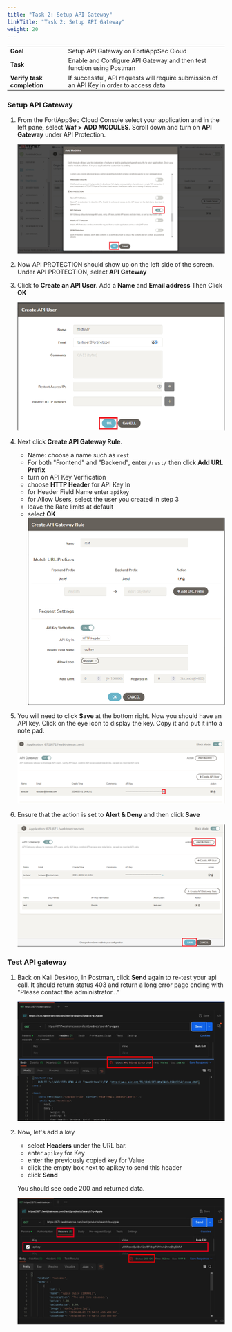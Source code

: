 ```yaml
---
title: "Task 2: Setup API Gateway"
linkTitle: "Task 2: Setup API Gateway"
weight: 20
---
```


|                            |    |  
|----------------------------| ----
| **Goal**                   | Setup API Gateway on FortiAppSec Cloud
| **Task**                   | Enable and Configure API Gateway and then test function using Postman
| **Verify task completion** | If successful, API requests will require submission of an API Key in order to access data

### Setup API Gateway

1.  From the FortiAppSec Cloud Console select your application and in the left pane, select **Waf >** **ADD MODULES**.  Scroll down and turn on **API Gateway** under API Protection.

    ![api on](api-on.png)

2.  Now API PROTECTION should show up on the left side of the screen. Under API PROTECTION, select **API Gateway**

3. Click to **Create an API User**. Add a **Name** and **Email address** Then Click **OK**

    ![api user](api-user.png)

4.  Next click **Create API Gateway Rule**.  

    - Name: choose a name such as ```rest```
    - For both "Frontend" and "Backend", enter ```/rest/``` then click **Add URL Prefix**
    - turn on API Key Verification
    - choose **HTTP Header** for API Key In
    - for Header Field Name enter ```apikey```
    - for Allow Users, select the user you created in step 3
    - leave the Rate limits at default
    - select **OK**
    ![api rule](api-rule.png)

5. You will need to click **Save** at the bottom right.  Now you should have an API key. Click on the eye icon to display the key.  Copy it and put it into a note pad.

    ![see key](see-key.png)

6. Ensure that the action is set to **Alert & Deny** and then click **Save**

    ![api save](api-save.png)
    


### Test API gateway

1.  Back on Kali Desktop, In Postman, click **Send** again to re-test your api call.  It should return status 403 and return a long error page ending with "Please contact the administrator..."

    ![no key](no-key.png)

2. Now, let's add a key

   - select **Headers** under the URL bar.
   - enter ```apikey``` for Key
   - enter the previously copied key for Value
   - click the empty box next to apikey to send this header
   - click **Send**

    You should see code 200 and returned data.

    ![yes key](yes-key.png)